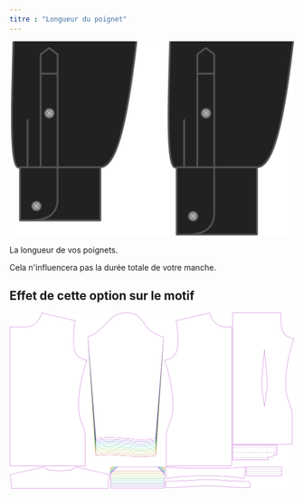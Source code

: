 ```yaml
---
titre : "Longueur du poignet"
---
```


![Longueur de poignet](cufflength.svg)

La longueur de vos poignets.

<Note>

Cela n'influencera pas la durée totale de votre manche.

</Note>

## Effet de cette option sur le motif

![Cette image montre l'effet de cette option en superposant plusieurs variantes qui ont une valeur différente pour cette option](simon_cufflength_sample.svg "Effet de cette option sur le modèle")
